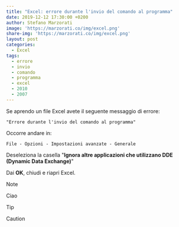 ```yaml
---
title: "Excel: errore durante l'invio del comando al programma"
date: 2019-12-12 17:30:00 +0200
author: Stefano Marzorati
image: 'https://marzorati.co/img/excel.png'
share-img: 'https://marzorati.co/img/excel.png'
layout: post
categories:
  - Excel
tags:
  - errore
  - invio
  - comando
  - programma
  - excel
  - 2010
  - 2007
---
```

Se aprendo un file Excel avete il seguente messaggio di errore:   

	"Errore durante l'invio del comando al programma"

Occorre andare in:   

	File - Opzioni - Impostazioni avanzate - Generale

Deseleziona la casella "**Ignora altre applicazioni che utilizzano DDE (Dynamic Data Exchange)**"   

Dai **OK**, chiudi e riapri Excel.

> [!NOTE]
> Ciao

> [!TIP]

> [!CAUTION]